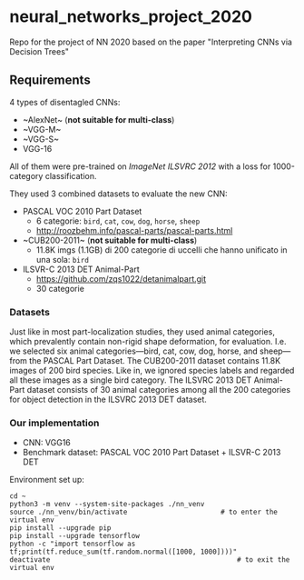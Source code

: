 # neural_networks_project_2020

Repo for the project of NN 2020 based on the paper "Interpreting CNNs via Decision Trees"

## Requirements
4 types of disentagled CNNs:
- ~AlexNet~   (**not suitable for multi-class**)
- ~VGG-M~
- ~VGG-S~
- VGG-16

All of them were pre-trained on *ImageNet ILSVRC 2012* with a loss for 1000-category classification.

They used 3 combined datasets to evaluate the new CNN:
- PASCAL VOC 2010 Part Dataset
    - 6 categorie: `bird`, `cat`, `cow`, `dog`, `horse`, `sheep`
    - http://roozbehm.info/pascal-parts/pascal-parts.html
- ~CUB200-2011~ (**not suitable for multi-class**)
    - 11.8K imgs (1.1GB) di 200 categorie di uccelli che hanno unificato in una sola: `bird`
- ILSVR-C 2013 DET Animal-Part
    - https://github.com/zqs1022/detanimalpart.git
    - 30 categorie
### Datasets
Just like in most part-localization studies, they used animal categories, which prevalently contain non-rigid shape deformation, for evaluation. I.e. we selected six animal categories—bird, cat, cow, dog, horse, and sheep—from the PASCAL Part Dataset. The CUB200-2011 dataset contains 11.8K images of 200 bird species. Like in, we ignored species labels and regarded all these images as a single bird category. The ILSVRC 2013 DET Animal-Part dataset consists of 30 animal categories among all the 200 categories for object detection in the ILSVRC 2013 DET dataset.


### Our implementation

- CNN: VGG16
- Benchmark dataset: PASCAL VOC 2010 Part Dataset + ILSVR-C 2013 DET

Environment set up:
```
cd ~
python3 -m venv --system-site-packages ./nn_venv
source ./nn_venv/bin/activate                       # to enter the virtual env
pip install --upgrade pip
pip install --upgrade tensorflow
python -c "import tensorflow as tf;print(tf.reduce_sum(tf.random.normal([1000, 1000])))"
deactivate                                              # to exit the virtual env
```